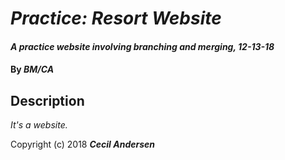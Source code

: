 # _Practice: Resort Website_

#### _A practice website involving branching and merging, 12-13-18_

#### By _**BM/CA**_

## Description

_It's a website._



Copyright (c) 2018 **_Cecil Andersen_**
